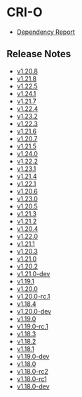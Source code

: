 # CRI-O

<!-- NOTE:
The release notes generator will parse the entries based on the `- ` prefix,
which means that we should prefix every other entry with something different,
like: `* `
-->

* [Dependency Report](dependencies.md)

## Release Notes

- [v1.20.8](v1.20.8.md)
- [v1.21.8](v1.21.8.md)
- [v1.22.5](v1.22.5.md)
- [v1.24.1](v1.24.1.md)
- [v1.21.7](v1.21.7.md)
- [v1.22.4](v1.22.4.md)
- [v1.23.2](v1.23.2.md)
- [v1.22.3](v1.22.3.md)
- [v1.21.6](v1.21.6.md)
- [v1.20.7](v1.20.7.md)
- [v1.21.5](v1.21.5.md)
- [v1.24.0](v1.24.0.md)
- [v1.22.2](v1.22.2.md)
- [v1.23.1](v1.23.1.md)
- [v1.21.4](v1.21.4.md)
- [v1.22.1](v1.22.1.md)
- [v1.20.6](v1.20.6.md)
- [v1.23.0](v1.23.0.md)
- [v1.20.5](v1.20.5.md)
- [v1.21.3](v1.21.3.md)
- [v1.21.2](v1.21.2.md)
- [v1.20.4](v1.20.4.md)
- [v1.22.0](v1.22.0.md)
- [v1.21.1](v1.21.1.md)
- [v1.20.3](v1.20.3.md)
- [v1.21.0](v1.21.0.md)
- [v1.20.2](v1.20.2.md)
- [v1.21.0-dev](v1.21.0-dev.md)
- [v1.19.1](v1.19.1.md)
- [v1.20.0](v1.20.0.md)
- [v1.20.0-rc.1](v1.20.0-rc.1.md)
- [v1.18.4](v1.18.4.md)
- [v1.20.0-dev](v1.20.0-dev.md)
- [v1.19.0](v1.19.0.md)
- [v1.19.0-rc.1](v1.19.0-rc.1.md)
- [v1.18.3](v1.18.3.md)
- [v1.18.2](v1.18.2.md)
- [v1.18.1](v1.18.1.md)
- [v1.19.0-dev](v1.19.0-dev.md)
- [v1.18.0](v1.18.0.md)
- [v1.18.0-rc2](v1.18.0-rc2.md)
- [v1.18.0-rc1](v1.18.0-rc1.md)
- [v1.18.0-dev](v1.18.0-dev.md)